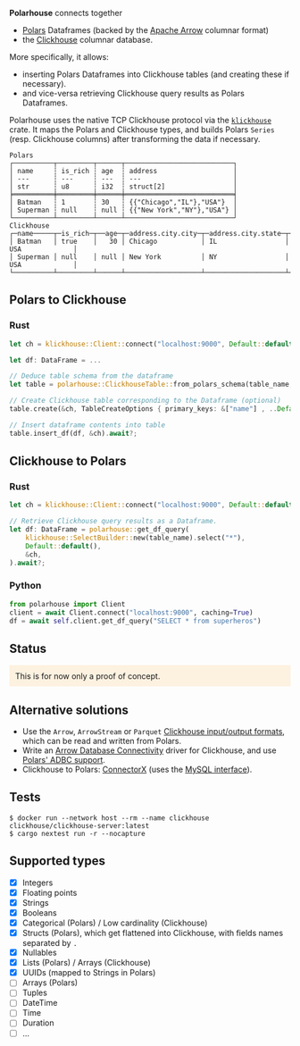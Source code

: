 **Polarhouse** connects together

- [Polars](https://pola.rs/) Dataframes (backed by the [Apache Arrow](https://arrow.apache.org/) columnar format)
- the [Clickhouse](https://clickhouse.com/) columnar database.

More specifically, it allows:

- inserting Polars Dataframes into Clickhouse tables (and creating these if necessary).
- and vice-versa retrieving Clickhouse query results as Polars Dataframes.

Polarhouse uses the native TCP Clickhouse protocol via the [`klickhouse`](https://github.com/Protryon/klickhouse) crate. It maps the Polars and Clickhouse types, and builds Polars `Series` (resp. Clickhouse columns) after transforming the data if necessary.

```
Polars
┌──────────┬─────────┬──────┬───────────────────────────┐
│ name     ┆ is_rich ┆ age  ┆ address                   │
│ ---      ┆ ---     ┆ ---  ┆ ---                       │
│ str      ┆ u8      ┆ i32  ┆ struct[2]                 │
╞══════════╪═════════╪══════╪═══════════════════════════╡
│ Batman   ┆ 1       ┆ 30   ┆ {{"Chicago","IL"},"USA"}  │
│ Superman ┆ null    ┆ null ┆ {{"New York","NY"},"USA"} │
└──────────┴─────────┴──────┴───────────────────────────┘
Clickhouse
┌─name─────┬─is_rich─┬──age─┬─address.city.city─┬─address.city.state─┬─address.country─┐
│ Batman   │ true    │   30 │ Chicago           │ IL                 │ USA             │
│ Superman │ null    │ null │ New York          │ NY                 │ USA             │
└──────────┴─────────┴──────┴───────────────────┴────────────────────┴─────────────────┘
```

## Polars to Clickhouse

### Rust

```rust
let ch = klickhouse::Client::connect("localhost:9000", Default::default()).await?;

let df: DataFrame = ...

// Deduce table schema from the dataframe
let table = polarhouse::ClickhouseTable::from_polars_schema(table_name, df.schema(), [])?;

// Create Clickhouse table corresponding to the Dataframe (optional)
table.create(&ch, TableCreateOptions { primary_keys: &["name"] , ..Default::default() }).await?;

// Insert dataframe contents into table
table.insert_df(df, &ch).await?;
```

## Clickhouse to Polars

### Rust

```rust
let ch = klickhouse::Client::connect("localhost:9000", Default::default()).await?;

// Retrieve Clickhouse query results as a Dataframe.
let df: DataFrame = polarhouse::get_df_query(
    klickhouse::SelectBuilder::new(table_name).select("*"),
    Default::default(),
    &ch,
).await?;
```

### Python

```python
from polarhouse import Client
client = await Client.connect("localhost:9000", caching=True)
df = await self.client.get_df_query("SELECT * from superheros")

```

## Status

<p style="background:rgba(255,181,77,0.16);padding:0.75em;">
This is for now only a proof of concept.
</p>

## Alternative solutions

- Use the `Arrow`, `ArrowStream` or `Parquet` [Clickhouse input/output formats](https://clickhouse.com/docs/en/interfaces/formats), which can be read and written from Polars.
- Write an [Arrow Database Connectivity](https://arrow.apache.org/docs/format/ADBC.html) driver for Clickhouse, and use [Polars' ADBC support](https://docs.pola.rs/user-guide/io/database/).
- Clickhouse to Polars: [ConnectorX](https://github.com/sfu-db/connector-x) (uses the [MySQL interface](https://clickhouse.com/docs/en/interfaces/mysql)).

## Tests

```
$ docker run --network host --rm --name clickhouse clickhouse/clickhouse-server:latest
$ cargo nextest run -r --nocapture
```

## Supported types

- [x] Integers
- [x] Floating points
- [x] Strings
- [x] Booleans
- [x] Categorical (Polars) / Low cardinality (Clickhouse)
- [x] Structs (Polars), which get flattened into Clickhouse, with fields names separated by `.`
- [x] Nullables
- [x] Lists (Polars) / Arrays (Clickhouse)
- [x] UUIDs (mapped to Strings in Polars)
- [ ] Arrays (Polars)
- [ ] Tuples
- [ ] DateTime
- [ ] Time
- [ ] Duration
- [ ] ...
